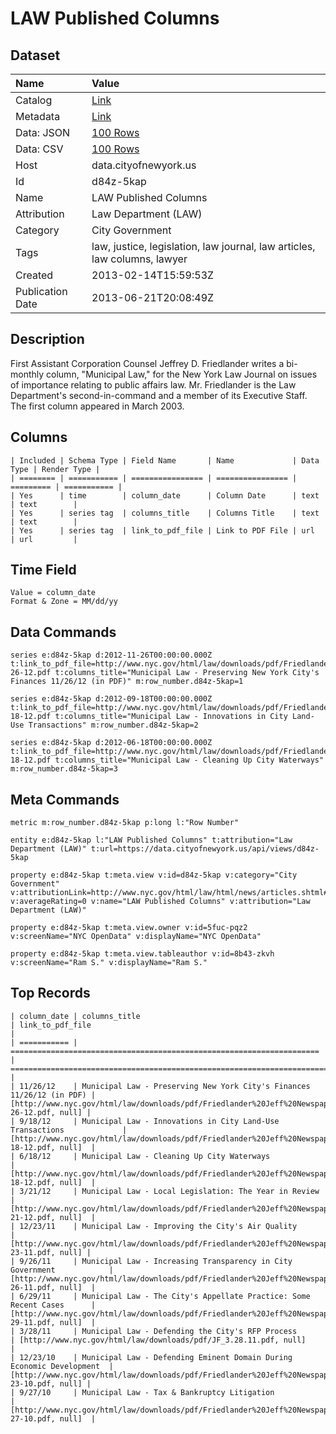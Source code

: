 # LAW Published Columns

## Dataset

| Name | Value |
| :--- | :---- |
| Catalog | [Link](https://catalog.data.gov/dataset/law-published-columns-43e0a) |
| Metadata | [Link](https://data.cityofnewyork.us/api/views/d84z-5kap) |
| Data: JSON | [100 Rows](https://data.cityofnewyork.us/api/views/d84z-5kap/rows.json?max_rows=100) |
| Data: CSV | [100 Rows](https://data.cityofnewyork.us/api/views/d84z-5kap/rows.csv?max_rows=100) |
| Host | data.cityofnewyork.us |
| Id | d84z-5kap |
| Name | LAW Published Columns |
| Attribution | Law Department (LAW) |
| Category | City Government |
| Tags | law, justice, legislation, law journal, law articles, law columns, lawyer |
| Created | 2013-02-14T15:59:53Z |
| Publication Date | 2013-06-21T20:08:49Z |

## Description

First Assistant Corporation Counsel Jeffrey D. Friedlander writes a bi-monthly column, "Municipal Law," for the New York Law Journal on issues of importance relating to public affairs law. Mr. Friedlander is the Law Department's second-in-command and a member of its Executive Staff. The first column appeared in March 2003.

## Columns

```ls
| Included | Schema Type | Field Name       | Name             | Data Type | Render Type |
| ======== | =========== | ================ | ================ | ========= | =========== |
| Yes      | time        | column_date      | Column Date      | text      | text        |
| Yes      | series tag  | columns_title    | Columns Title    | text      | text        |
| Yes      | series tag  | link_to_pdf_file | Link to PDF File | url       | url         |
```

## Time Field

```ls
Value = column_date
Format & Zone = MM/dd/yy
```

## Data Commands

```ls
series e:d84z-5kap d:2012-11-26T00:00:00.000Z t:link_to_pdf_file=http://www.nyc.gov/html/law/downloads/pdf/Friedlander%20Jeff%20Newspaper%20Article%2011-26-12.pdf t:columns_title="Municipal Law - Preserving New York City's Finances 11/26/12 (in PDF)" m:row_number.d84z-5kap=1

series e:d84z-5kap d:2012-09-18T00:00:00.000Z t:link_to_pdf_file=http://www.nyc.gov/html/law/downloads/pdf/Friedlander%20Jeff%20Newspaper%20Article%209-18-12.pdf t:columns_title="Municipal Law - Innovations in City Land-Use Transactions" m:row_number.d84z-5kap=2

series e:d84z-5kap d:2012-06-18T00:00:00.000Z t:link_to_pdf_file=http://www.nyc.gov/html/law/downloads/pdf/Friedlander%20Jeff%20Newspaper%20Article%206-18-12.pdf t:columns_title="Municipal Law - Cleaning Up City Waterways" m:row_number.d84z-5kap=3
```

## Meta Commands

```ls
metric m:row_number.d84z-5kap p:long l:"Row Number"

entity e:d84z-5kap l:"LAW Published Columns" t:attribution="Law Department (LAW)" t:url=https://data.cityofnewyork.us/api/views/d84z-5kap

property e:d84z-5kap t:meta.view v:id=d84z-5kap v:category="City Government" v:attributionLink=http://www.nyc.gov/html/law/html/news/articles.shtml#2012 v:averageRating=0 v:name="LAW Published Columns" v:attribution="Law Department (LAW)"

property e:d84z-5kap t:meta.view.owner v:id=5fuc-pqz2 v:screenName="NYC OpenData" v:displayName="NYC OpenData"

property e:d84z-5kap t:meta.view.tableauthor v:id=8b43-zkvh v:screenName="Ram S." v:displayName="Ram S."
```

## Top Records

```ls
| column_date | columns_title                                                         | link_to_pdf_file                                                                                          | 
| =========== | ===================================================================== | ========================================================================================================= | 
| 11/26/12    | Municipal Law - Preserving New York City's Finances 11/26/12 (in PDF) | [http://www.nyc.gov/html/law/downloads/pdf/Friedlander%20Jeff%20Newspaper%20Article%2011-26-12.pdf, null] | 
| 9/18/12     | Municipal Law - Innovations in City Land-Use Transactions             | [http://www.nyc.gov/html/law/downloads/pdf/Friedlander%20Jeff%20Newspaper%20Article%209-18-12.pdf, null]  | 
| 6/18/12     | Municipal Law - Cleaning Up City Waterways                            | [http://www.nyc.gov/html/law/downloads/pdf/Friedlander%20Jeff%20Newspaper%20Article%206-18-12.pdf, null]  | 
| 3/21/12     | Municipal Law - Local Legislation: The Year in Review                 | [http://www.nyc.gov/html/law/downloads/pdf/Friedlander%20Jeff%20Newspaper%20Article%203-21-12.pdf, null]  | 
| 12/23/11    | Municipal Law - Improving the City's Air Quality                      | [http://www.nyc.gov/html/law/downloads/pdf/Friedlander%20Jeff%20Newspaper%20Article%2012-23-11.pdf, null] | 
| 9/26/11     | Municipal Law - Increasing Transparency in City Government            | [http://www.nyc.gov/html/law/downloads/pdf/Friedlander%20Jeff%20Newspaper%20Article%209-26-11.pdf, null]  | 
| 6/29/11     | Municipal Law - The City's Appellate Practice: Some Recent Cases      | [http://www.nyc.gov/html/law/downloads/pdf/Friedlander%20Jeff%20Newspaper%20Article%206-29-11.pdf, null]  | 
| 3/28/11     | Municipal Law - Defending the City's RFP Process                      | [http://www.nyc.gov/html/law/downloads/pdf/JF_3.28.11.pdf, null]                                          | 
| 12/23/10    | Municipal Law - Defending Eminent Domain During Economic Development  | [http://www.nyc.gov/html/law/downloads/pdf/Friedlander%20Jeff%20Newspaper%20Article%2012-23-10.pdf, null] | 
| 9/27/10     | Municipal Law - Tax & Bankruptcy Litigation                           | [http://www.nyc.gov/html/law/downloads/pdf/Friedlander%20Jeff%20Newspaper%20Article%209-27-10.pdf, null]  | 
```